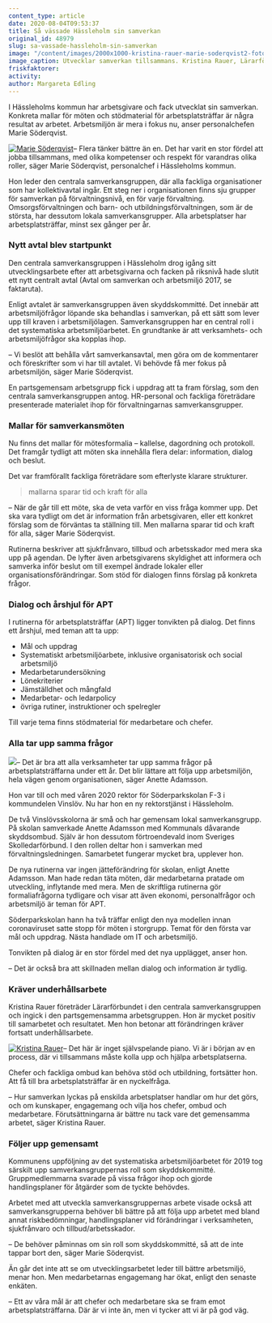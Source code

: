 ```yaml
---
content_type: article
date: 2020-08-04T09:53:37
title: Så vässade Hässleholm sin samverkan
original_id: 48979
slug: sa-vassade-hassleholm-sin-samverkan
image: "/content/images/2000x1000-kristina-rauer-marie-soderqvist2-foto-rickard-nilsson-tt.jpg"
image_caption: Utvecklar samverkan tillsammans. Kristina Rauer, Lärarförbundet och personalchefen Marie Söderqvist har varit med och tagit fram nya stöd för samverkansgrupperna i Hässleholm.
friskfaktorer:
activity:
author: Margareta Edling
---
```


I Hässleholms kommun har arbetsgivare och fack utvecklat sin samverkan. Konkreta mallar för möten och stödmaterial för arbetsplatsträffar är några resultat av arbetet. Arbetsmiljön är mera i fokus nu, anser personalchefen Marie Söderqvist.

[![Marie Söderqvist](https://www.suntarbetsliv.se/wp-content/uploads/2020/08/200x220-marie-soderqvist-foto-rickard-nilsson-tt.jpg)](https://www.suntarbetsliv.se/wp-content/uploads/2020/08/200x220-marie-soderqvist-foto-rickard-nilsson-tt.jpg)– Flera tänker bättre än en. Det har varit en stor fördel att jobba tillsammans, med olika kompetenser och respekt för varandras olika roller, säger Marie Söderqvist, personalchef i Hässleholms kommun.

Hon leder den centrala samverkansgruppen, där alla fackliga organisationer som har kollektivavtal ingår. Ett steg ner i organisationen finns sju grupper för samverkan på förvaltningsnivå, en för varje förvaltning. Omsorgsförvaltningen och barn- och utbildningsförvaltningen, som är de största, har dessutom lokala samverkansgrupper. Alla arbetsplatser har arbetsplatsträffar, minst sex gånger per år.

### Nytt avtal blev startpunkt

Den centrala samverkansgruppen i Hässleholm drog igång sitt utvecklingsarbete efter att arbetsgivarna och facken på riksnivå hade slutit ett nytt centralt avtal (Avtal om samverkan och arbetsmiljö 2017, se faktaruta).

Enligt avtalet är samverkansgruppen även skyddskommitté. Det innebär att arbetsmiljöfrågor löpande ska behandlas i samverkan, på ett sätt som lever upp till kraven i arbetsmiljölagen. Samverkansgruppen har en central roll i det systematiska arbetsmiljöarbetet. En grundtanke är att verksamhets- och arbetsmiljöfrågor ska kopplas ihop.

– Vi beslöt att behålla vårt samverkansavtal, men göra om de kommentarer och föreskrifter som vi har till avtalet. Vi behövde få mer fokus på arbetsmiljön, säger Marie Söderqvist.

En partsgemensam arbetsgrupp fick i uppdrag att ta fram förslag, som den centrala samverkansgruppen antog. HR-personal och fackliga företrädare presenterade materialet ihop för förvaltningarnas samverkansgrupper.

### Mallar för samverkansmöten

Nu finns det mallar för mötesformalia ­– kallelse, dagordning och protokoll. Det framgår tydligt att möten ska innehålla flera delar: information, dialog och beslut.

Det var framförallt fackliga företrädare som efterlyste klarare strukturer.

> mallarna sparar tid och kraft för alla

– När de går till ett möte, ska de veta varför en viss fråga kommer upp. Det ska vara tydligt om det är information från arbetsgivaren, eller ett konkret förslag som de förväntas ta ställning till. Men mallarna sparar tid och kraft för alla, säger Marie Söderqvist.

Rutinerna beskriver att sjukfrånvaro, tillbud och arbetsskador med mera ska upp på agendan. De lyfter även arbetsgivarens skyldighet att informera och samverka inför beslut om till exempel ändrade lokaler eller organisationsförändringar. Som stöd för dialogen finns förslag på konkreta frågor.

### Dialog och årshjul för APT

I rutinerna för arbetsplatsträffar (APT) ligger tonvikten på dialog. Det finns ett årshjul, med teman att ta upp:

- Mål och uppdrag
- Systematiskt arbetsmiljöarbete, inklusive organisatorisk och social arbetsmiljö
- Medarbetarundersökning
- Lönekriterier
- Jämställdhet och mångfald
- Medarbetar- och ledarpolicy
- övriga rutiner, instruktioner och spelregler

Till varje tema finns stödmaterial för medarbetare och chefer.

### Alla tar upp samma frågor

[![](https://www.suntarbetsliv.se/wp-content/uploads/2020/07/200x220-anette-adamsson.jpg)](https://www.suntarbetsliv.se/wp-content/uploads/2020/07/200x220-anette-adamsson.jpg)– Det är bra att alla verksamheter tar upp samma frågor på arbetsplatsträffarna under ett år. Det blir lättare att följa upp arbetsmiljön, hela vägen genom organisationen, säger Anette Adamsson.

Hon var till och med våren 2020 rektor för Söderparkskolan F-3 i kommundelen Vinslöv. Nu har hon en ny rektorstjänst i Hässleholm.

De två Vinslövsskolorna är små och har gemensam lokal samverkansgrupp. På skolan samverkade Anette Adamsson med Kommunals dåvarande skyddsombud. Själv är hon dessutom förtroendevald inom Sveriges Skolledarförbund. I den rollen deltar hon i samverkan med förvaltningsledningen. Samarbetet fungerar mycket bra, upplever hon.

De nya rutinerna var ingen jätteförändring för skolan, enligt Anette Adamsson. Man hade redan täta möten, där medarbetarna pratade om utveckling, inflytande med mera. Men de skriftliga rutinerna gör formaliafrågorna tydligare och visar att även ekonomi, personalfrågor och arbetsmiljö är teman för APT.

Söderparkskolan hann ha två träffar enligt den nya modellen innan coronaviruset satte stopp för möten i storgrupp. Temat för den första var mål och uppdrag. Nästa handlade om IT och arbetsmiljö.

Tonvikten på dialog är en stor fördel med det nya upplägget, anser hon.

– Det är också bra att skillnaden mellan dialog och information är tydlig.

### Kräver underhållsarbete

Kristina Rauer företräder Lärarförbundet i den centrala samverkansgruppen och ingick i den partsgemensamma arbetsgruppen. Hon är mycket positiv till samarbetet och resultatet. Men hon betonar att förändringen kräver fortsatt underhållsarbete.

[![Kristina Rauer](https://www.suntarbetsliv.se/wp-content/uploads/2020/08/200x220-kristina-rauer-foto-rickard-nilsson-tt.jpg)](https://www.suntarbetsliv.se/wp-content/uploads/2020/08/200x220-kristina-rauer-foto-rickard-nilsson-tt.jpg)– Det här är inget självspelande piano. Vi är i början av en process, där vi tillsammans måste kolla upp och hjälpa arbetsplatserna.

Chefer och fackliga ombud kan behöva stöd och utbildning, fortsätter hon. Att få till bra arbetsplatsträffar är en nyckelfråga.

– Hur samverkan lyckas på enskilda arbetsplatser handlar om hur det görs, och om kunskaper, engagemang och vilja hos chefer, ombud och medarbetare. Förutsättningarna är bättre nu tack vare det gemensamma arbetet, säger Kristina Rauer.

### Följer upp gemensamt

Kommunens uppföljning av det systematiska arbetsmiljöarbetet för 2019 tog särskilt upp samverkansgruppernas roll som skyddskommitté. Gruppmedlemmarna svarade på vissa frågor ihop och gjorde handlingsplaner för åtgärder som de tyckte behövdes.

Arbetet med att utveckla samverkansgruppernas arbete visade också att samverkansgrupperna behöver bli bättre på att följa upp arbetet med bland annat riskbedömningar, handlingsplaner vid förändringar i verksamheten, sjukfrånvaro och tillbud/arbetsskador.

– De behöver påminnas om sin roll som skyddskommitté, så att de inte tappar bort den, säger Marie Söderqvist.

Än går det inte att se om utvecklingsarbetet leder till bättre arbetsmiljö, menar hon. Men medarbetarnas engagemang har ökat, enligt den senaste enkäten.

– Ett av våra mål är att chefer och medarbetare ska se fram emot arbetsplatsträffarna. Där är vi inte än, men vi tycker att vi är på god väg.
